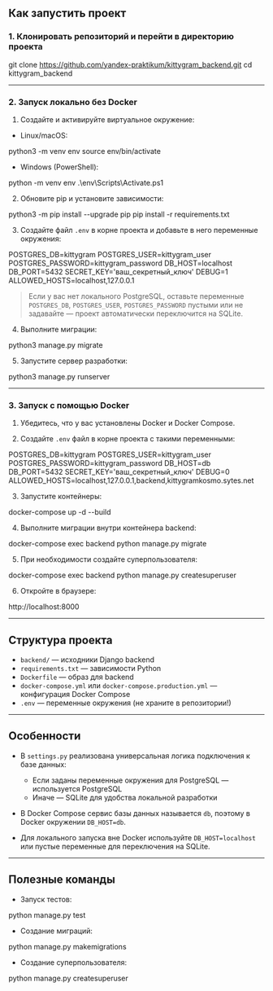 ## Как запустить проект

### 1. Клонировать репозиторий и перейти в директорию проекта

git clone https://github.com/yandex-praktikum/kittygram_backend.git
cd kittygram_backend

---

### 2. Запуск локально без Docker

1. Создайте и активируйте виртуальное окружение:

- Linux/macOS:

python3 -m venv env
source env/bin/activate


- Windows (PowerShell):

python -m venv env
.\env\Scripts\Activate.ps1


2. Обновите pip и установите зависимости:

python3 -m pip install --upgrade pip
pip install -r requirements.txt


3. Создайте файл `.env` в корне проекта и добавьте в него переменные окружения:

POSTGRES_DB=kittygram
POSTGRES_USER=kittygram_user
POSTGRES_PASSWORD=kittygram_password
DB_HOST=localhost
DB_PORT=5432
SECRET_KEY='ваш_секретный_ключ'
DEBUG=1
ALLOWED_HOSTS=localhost,127.0.0.1


> Если у вас нет локального PostgreSQL, оставьте переменные `POSTGRES_DB`, `POSTGRES_USER`, `POSTGRES_PASSWORD` пустыми или не задавайте — проект автоматически переключится на SQLite.

4. Выполните миграции:

python3 manage.py migrate


5. Запустите сервер разработки:

python3 manage.py runserver


---

### 3. Запуск с помощью Docker

1. Убедитесь, что у вас установлены Docker и Docker Compose.

2. Создайте `.env` файл в корне проекта с такими переменными:

POSTGRES_DB=kittygram
POSTGRES_USER=kittygram_user
POSTGRES_PASSWORD=kittygram_password
DB_HOST=db
DB_PORT=5432
SECRET_KEY='ваш_секретный_ключ'
DEBUG=0
ALLOWED_HOSTS=localhost,127.0.0.1,backend,kittygramkosmo.sytes.net


3. Запустите контейнеры:

docker-compose up -d --build


4. Выполните миграции внутри контейнера backend:

docker-compose exec backend python manage.py migrate


5. При необходимости создайте суперпользователя:

docker-compose exec backend python manage.py createsuperuser


6. Откройте в браузере:

http://localhost:8000


---

## Структура проекта

- `backend/` — исходники Django backend
- `requirements.txt` — зависимости Python
- `Dockerfile` — образ для backend
- `docker-compose.yml` или `docker-compose.production.yml` — конфигурация Docker Compose
- `.env` — переменные окружения (не храните в репозитории!)

---

## Особенности

- В `settings.py` реализована универсальная логика подключения к базе данных:  
  - Если заданы переменные окружения для PostgreSQL — используется PostgreSQL  
  - Иначе — SQLite для удобства локальной разработки

- В Docker Compose сервис базы данных называется `db`, поэтому в Docker окружении `DB_HOST=db`.

- Для локального запуска вне Docker используйте `DB_HOST=localhost` или пустые переменные для переключения на SQLite.

---

## Полезные команды

- Запуск тестов:

python manage.py test


- Создание миграций:

python manage.py makemigrations


- Создание суперпользователя:

python manage.py createsuperuser